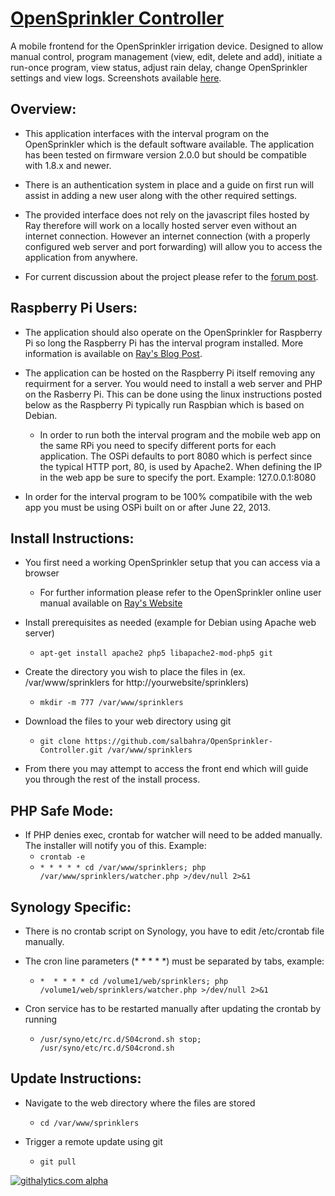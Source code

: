 [OpenSprinkler Controller](http://salbahra.github.io/OpenSprinkler-Controller)
========================

A mobile frontend for the OpenSprinkler irrigation device. Designed to allow manual control, program management (view, edit, delete and add), initiate a run-once program, view status, adjust rain delay, change OpenSprinkler settings and view logs. Screenshots available [here](http://albahra.com/journal/2013/06/opensprinkler-with-custom-web-app).

Overview:
---------

+ This application interfaces with the interval program on the OpenSprinkler which is the default software available. The application has been tested on firmware version 2.0.0 but should be compatible with 1.8.x and newer.

+ There is an authentication system in place and a guide on first run will assist in adding a new user along with the other required settings.

+ The provided interface does not rely on the javascript files hosted by Ray therefore will work on a locally hosted server even without an internet connection. However an internet connection (with a properly configured web server and port forwarding) will allow you to access the application from anywhere.

+ For current discussion about the project please refer to the [forum post](http://rayshobby.net/phpBB3/viewtopic.php?f=2&t=154). 

Raspberry Pi Users:
-------------------

+ The application should also operate on the OpenSprinkler for Raspberry Pi so long the Raspberry Pi has the interval program installed. More information is available on  [Ray's Blog Post](http://rayshobby.net/?p=6339).

+ The application can be hosted on the Raspberry Pi itself removing any requirment for a server. You would need to install a web server and PHP on the Rasberry Pi. This can be done using the linux instructions posted below as the Raspberry Pi typically run Raspbian which is based on Debian.
  + In order to run both the interval program and the mobile web app on the same RPi you need to specify different ports for each application. The OSPi defaults to port 8080 which is perfect since the typical HTTP port, 80, is used by Apache2. When defining the IP in the web app be sure to specify the port. Example: 127.0.0.1:8080

+ In order for the interval program to be 100% compatibile with the web app you must be using OSPi built on or after June 22, 2013.

Install Instructions:
---------------------

+ You first need a working OpenSprinkler setup that you can access via a browser
  + For further information please refer to the OpenSprinkler online user manual available on [Ray's Website](http://rayshobby.net/?page_id=192)

+ Install prerequisites as needed (example for Debian using Apache web server)
  + ```apt-get install apache2 php5 libapache2-mod-php5 git``` 

+ Create the directory you wish to place the files in (ex. /var/www/sprinklers for http://yourwebsite/sprinklers)
  + ```mkdir -m 777 /var/www/sprinklers```

+ Download the files to your web directory using git
  + ```git clone https://github.com/salbahra/OpenSprinkler-Controller.git /var/www/sprinklers```

+ From there you may attempt to access the front end which will guide you through the rest of the install process.

PHP Safe Mode:
--------------

+ If PHP denies exec, crontab for watcher will need to be added manually. The installer will notify you of this. Example:
  +  ```crontab -e```
  +  ```* * * * * cd /var/www/sprinklers; php /var/www/sprinklers/watcher.php >/dev/null 2>&1```

Synology Specific:
------------------

+ There is no crontab script on Synology, you have to edit /etc/crontab file manually.

+ The cron line parameters (* * * * *) must be separated by tabs, example:
  + ```*  * * * * cd /volume1/web/sprinklers; php /volume1/web/sprinklers/watcher.php >/dev/null 2>&1```

+ Cron service has to be restarted manually after updating the crontab by running
  + ```/usr/syno/etc/rc.d/S04crond.sh stop; /usr/syno/etc/rc.d/S04crond.sh```

Update Instructions:
--------------------

+ Navigate to the web directory where the files are stored
  + ```cd /var/www/sprinklers```

+ Trigger a remote update using git
  + ```git pull```

[![githalytics.com alpha](https://cruel-carlota.pagodabox.com/87d3c8783710e88024be2bf608fe8195 "githalytics.com")](http://githalytics.com/salbahra/OpenSprinkler-Controller)
